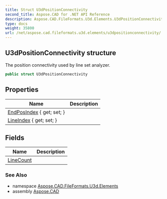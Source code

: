 ```yaml
---
title: Struct U3dPositionConnectivity
second_title: Aspose.CAD for .NET API Reference
description: Aspose.CAD.FileFormats.U3d.Elements.U3dPositionConnectivity struct. The position connectivity used by line set analyzer
type: docs
weight: 35800
url: /net/aspose.cad.fileformats.u3d.elements/u3dpositionconnectivity/
---
```

## U3dPositionConnectivity structure

The position connectivity used by line set analyzer.

```csharp
public struct U3dPositionConnectivity
```

## Properties

| Name | Description |
| --- | --- |
| [EndPosIndex](../../aspose.cad.fileformats.u3d.elements/u3dpositionconnectivity/endposindex/) { get; set; } |  |
| [LineIndex](../../aspose.cad.fileformats.u3d.elements/u3dpositionconnectivity/lineindex/) { get; set; } |  |

## Fields

| Name | Description |
| --- | --- |
| [LineCount](../../aspose.cad.fileformats.u3d.elements/u3dpositionconnectivity/linecount/) |  |

### See Also

* namespace [Aspose.CAD.FileFormats.U3d.Elements](../../aspose.cad.fileformats.u3d.elements/)
* assembly [Aspose.CAD](../../)


